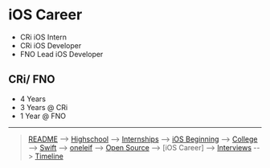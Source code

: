 # iOS Career
- CRi iOS Intern
- CRi iOS Developer
- FNO Lead iOS Developer

## CRi/ FNO
- 4 Years
- 	3 Years @ CRi
- 	1 Year @ FNO

***

> [README](../README.md) --> [Highschool](highschool.md) --> [Internships](internships.md) --> [iOS Beginning](iOS-beginning.md) --> [College](college.md) --> [Swift](swift.md) --> [oneleif](oneleif.md) --> [Open Source](open-source.md) --> [iOS Career] --> [Interviews](interviews.md) --> [Timeline](timeline.md)

